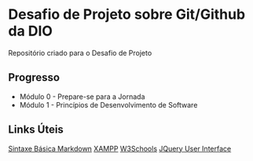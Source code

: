 # Desafio de Projeto sobre Git/Github da DIO
Repositório criado para o Desafio de Projeto 

## Progresso
- Módulo 0 - Prepare-se para a Jornada
- Módulo 1 - Princípios de Desenvolvimento de Software

## Links Úteis
[Sintaxe Básica Markdown](https://www.markdownguide.org/basic-syntax/)
[XAMPP](https://www.apachefriends.org/pt_br/index.html)
[W3Schools](https://www.w3schools.com/)
[JQuery User Interface](https://jqueryui.com/)